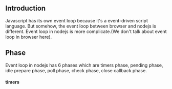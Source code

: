 ## Introduction

Javascript has its own event loop because it's a event-driven script language. But somehow, the event loop between browser and nodejs is different. Event loop in nodejs is more complicate.(We don't talk about event loop in browser here).

## Phase

Event loop in nodejs has 6 phases which are timers phase, pending phase, idle prepare phase, poll phase, check phase, close callback phase.

#### timers

